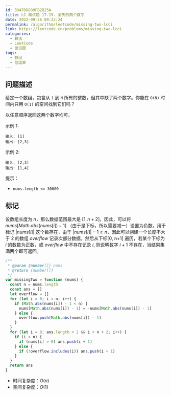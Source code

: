 ```yaml
---
id: 3347DD889FB2B25A
title: LC 面试题 17.19. 消失的两个数字
date: 2022-09-26 09:22:24
permalink: /algorithm/leetcode/missing-two-lcci
link: https://leetcode.cn/problems/missing-two-lcci
categories:
  - 算法
  - LeetCode
  - 面试题
tags:
  - 数组
  - 位运算
---
```


<Level :type='3'/>

## 问题描述

给定一个数组，包含从 `1` 到 `N` 所有的整数，但其中缺了两个数字。你能在 `O(N)` 时间内只用 `O(1)` 的空间找到它们吗？

以任意顺序返回这两个数字均可。

示例 1:

```text
输入: [1]
输出: [2,3]
```

示例 2:

```text
输入: [2,3]
输出: [1,4]
```

提示：

- `nums.length <= 30000`

## 标记

设数组长度为 $n$，那么数据范围最大是 $[1, n + 2]$，因此，可以将 $nums[Math.abs(nums[i]) - 1]$ （由于是下标，所以需要减一）设置为负数，用于标记 $|nums[i]|$ 这个数存在，由于 $|nums[i]| - 1 \geq n$，因此可以创建一个长度不大于 $2$ 的数组 $overflow$ 记录次部分数据。然后从下标[0, n+1] 遍历，若某个下标为 $i$ 的数数为正数，或 $overflow$ 中不存在记录 $i$, 则说明数字 $i + 1$ 不存在，当结果集满两个即可返回。

```javascript
/**
 * @param {number[]} nums
 * @return {number[]}
 */
var missingTwo = function (nums) {
  const n = nums.length
  const ans = []
  let overflow = []
  for (let i = 0; i < n; i++) {
    if (Math.abs(nums[i]) - 1 < n) {
      nums[Math.abs(nums[i]) - 1] = -nums[Math.abs(nums[i]) - 1]
    } else {
      overflow.push(Math.abs(nums[i]) - 1)
    }
  }
  for (let i = 0; ans.length < 2 && i < n + 2; i++) {
    if (i < n) {
      if (nums[i] > 0) ans.push(i + 1)
    } else {
      if (!overflow.includes(i)) ans.push(i + 1)
    }
  }
  return ans
}
```

- 时间复杂度：$O(n)$
- 空间复杂度：$O(1)$
